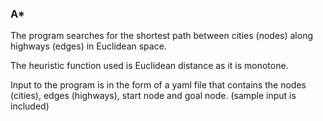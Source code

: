 ### A*

The program searches for the shortest path between cities (nodes) along highways (edges) in Euclidean space.

The heuristic function used is Euclidean distance as it is monotone.

Input to the program is in the form of a yaml file that contains the nodes (cities), edges (highways), start node and goal node. (sample input is included)

